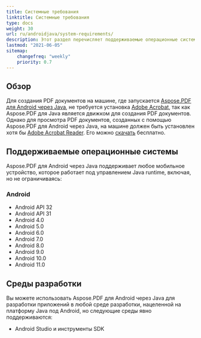 ```yaml
---
title: Системные требования
linktitle: Системные требования
type: docs
weight: 30
url: ru/androidjava/system-requirements/
description: Этот раздел перечисляет поддерживаемые операционные системы, которые необходимы разработчику для успешной работы с Aspose.PDF для Android через Java.
lastmod: "2021-06-05"
sitemap:
    changefreq: "weekly"
    priority: 0.7
---
```


## Обзор

Для создания PDF документов на машине, где запускается [Aspose.PDF для Android через Java](https://products.aspose.com/pdf/android-java/), не требуется установка [Adobe Acrobat](https://www.adobe.com/acrobat/acrobat-pro.html), так как Aspose.PDF для Java является движком для создания PDF документов. Однако для просмотра PDF документов, созданных с помощью Aspose.PDF для Android через Java, на машине должен быть установлен хотя бы [Adobe Acrobat Reader](http://www.adobe.com/products/acrobat/readermain.html). Его можно [скачать](https://www.adobe.com/acrobat/pdf-reader.html) бесплатно.

## Поддерживаемые операционные системы

Aspose.PDF для Android через Java поддерживает любое мобильное устройство, которое работает под управлением Java runtime, включая, но не ограничиваясь:

### Android

- Android API 32
- Android API 31
- Android 4.0
- Android 5.0
- Android 6.0
- Android 7.0
- Android 8.0
- Android 9.0
- Android 10.0
- Android 11.0

## Среды разработки

Вы можете использовать Aspose.PDF для Android через Java для разработки приложений в любой среде разработки, нацеленной на платформу Java под Android, но следующие среды явно поддерживаются:

- Android Studio и инструменты SDK